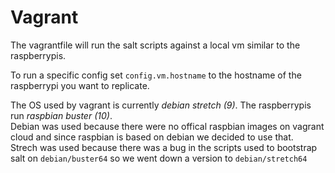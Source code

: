 # Vagrant

The vagrantfile will run the salt scripts against a local vm similar to the 
raspberrypis.  

To run a specific config set `config.vm.hostname` to the hostname of the 
raspberrypi you want to replicate.  

The OS used by vagrant is currently *debian stretch (9)*. The raspberrypis run 
*raspbian buster (10)*.  
Debian was used because there were no offical raspbian images on vagrant cloud 
and since raspbian is based on debian we decided to use that.  
Strech was used because there was a bug in the scripts used to bootstrap salt 
on `debian/buster64` so we went down a version to `debian/stretch64`
